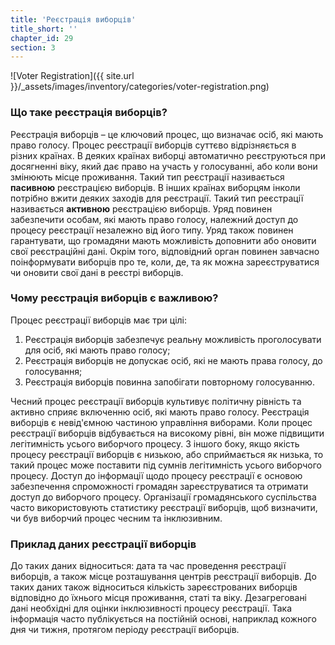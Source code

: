 ```yaml
---
title: 'Реєстрація виборців'
title_short: ''
chapter_id: 29
section: 3
---
```


![Voter Registration]({{ site.url }}/\_assets/images/inventory/categories/voter-registration.png)

### Що таке реєстрація виборців?

Реєстрація виборців – це ключовий процес, що визначає осіб, які мають право голосу. Процес реєстрації виборців суттєво відрізняється в різних країнах. В деяких країнах виборці автоматично реєструються при досягненні віку, який дає право на участь у голосуванні, або коли вони змінюють місце проживання. Такий тип реєстрації називається **пасивною** реєстрацією виборців. В інших країнах виборцям інколи потрібно вжити деяких заходів для реєстрації. Такий тип реєстрації називається **активною** реєстрацією виборців. Уряд повинен забезпечити особам, які мають право голосу, належний доступ до процесу реєстрації незалежно від його типу. Уряд також повинен гарантувати, що громадяни мають можливість доповнити або оновити свої реєстраційні дані. Окрім того, відповідний орган повинен завчасно поінформувати виборців про те, коли, де, та як можна зареєструватися чи оновити свої дані в реєстрі виборців.

### Чому реєстрація виборців є важливою?

Процес реєстрації виборців має три цілі:

1.  Реєстрація виборців забезпечує реальну можливість проголосувати для осіб, які мають право голосу;
2.  Реєстрація виборців не допускає осіб, які не мають права голосу, до голосування;
3.  Реєстрація виборців повинна запобігати повторному голосуванню.

Чесний процес реєстрації виборців культивує політичну рівність та активно сприяє включенню осіб, які мають право голосу. Реєстрація виборців є невід'ємною частиною управління виборами. Коли процес реєстрації виборців відбувається на високому рівні, він може підвищити легітимність усього виборчого процесу. З іншого боку, якщо якість процесу реєстрації виборців є низькою, або сприймається як низька, то такий процес може поставити під сумнів легітимність усього виборчого процесу. Доступ до інформації щодо процесу реєстрації є основою забезпечення спроможності громадян зареєструватися та отримати доступ до виборчого процесу. Організації громадянського суспільства часто використовують статистику реєстрації виборців, щоб визначити, чи був виборчий процес чесним та інклюзивним.

### Приклад даних реєстрації виборців

До таких даних відноситься: дата та час проведення реєстрації виборців, а також місце розташування центрів реєстрації виборців. До таких даних також відноситься кількість зареєстрованих виборців відповідно до їхнього місця проживання, статі та віку. Дезагреговані дані необхідні для оцінки інклюзивності процесу реєстрації. Така інформація часто публікується на постійній основі, наприклад кожного дня чи тижня, протягом періоду реєстрації виборців.
